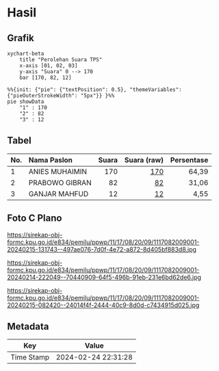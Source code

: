 # Hasil

## Grafik

```mermaid
xychart-beta
    title "Perolehan Suara TPS"
    x-axis [01, 02, 03]
    y-axis "Suara" 0 --> 170
    bar [170, 82, 12]
```

```mermaid
%%{init: {"pie": {"textPosition": 0.5}, "themeVariables": {"pieOuterStrokeWidth": "5px"}} }%%
pie showData
    "1" : 170
    "2" : 82
    "3" : 12
```

## Tabel

| No. | Nama Paslon    | Suara | Suara (raw) | Persentase |
|:--- |:-------------- | -----:| -----------:| ----------:|
| 1   | ANIES MUHAIMIN | 170   | [170][p-1]  | 64,39      |
| 2   | PRABOWO GIBRAN | 82    | [82][p-2]   | 31,06      |
| 3   | GANJAR MAHFUD  | 12    | [12][p-3]   | 4,55       |


[p-1]: https://github.com/gigit-pemilu/pemilu-2024-11-aceh/blob/main/pilpres/hitung-suara/sub/11-aceh/sub/17-bener-meriah/sub/08-bener-kelipah/sub/2009-bener-kelipah-utara/sub/001-tps/sub/paslon-1.txt
[p-2]: https://github.com/gigit-pemilu/pemilu-2024-11-aceh/blob/main/pilpres/hitung-suara/sub/11-aceh/sub/17-bener-meriah/sub/08-bener-kelipah/sub/2009-bener-kelipah-utara/sub/001-tps/sub/paslon-2.txt
[p-3]: https://github.com/gigit-pemilu/pemilu-2024-11-aceh/blob/main/pilpres/hitung-suara/sub/11-aceh/sub/17-bener-meriah/sub/08-bener-kelipah/sub/2009-bener-kelipah-utara/sub/001-tps/sub/paslon-3.txt

## Foto C Plano

https://sirekap-obj-formc.kpu.go.id/e834/pemilu/ppwp/11/17/08/20/09/1117082009001-20240215-131743--497ae076-7d0f-4e72-a872-8d405bf883d8.jpg

https://sirekap-obj-formc.kpu.go.id/e834/pemilu/ppwp/11/17/08/20/09/1117082009001-20240214-222049--70440909-64f5-496b-91eb-231e6bd62de6.jpg

https://sirekap-obj-formc.kpu.go.id/e834/pemilu/ppwp/11/17/08/20/09/1117082009001-20240215-082420--24014f4f-2444-40c9-8d0d-c7434915d025.jpg


## Metadata

| Key        | Value               |
| ---------- | ------------------- |
| Time Stamp | 2024-02-24 22:31:28 |



